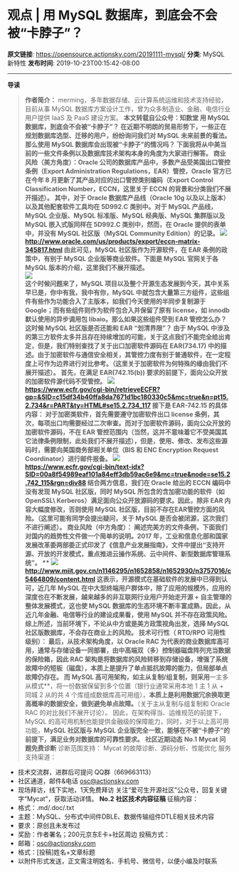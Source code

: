 # 观点 | 用 MySQL 数据库，到底会不会被“卡脖子”？

**原文链接**: https://opensource.actionsky.com/20191111-mysql/
**分类**: MySQL 新特性
**发布时间**: 2019-10-23T00:15:42-08:00

---

**导读**
> **作者简介：**
merming，多年数据存储、云计算系统运维和技术支持经验，目前从事 MySQL 数据库方案设计工作，曾为众多制造业、金融、电信行业用户提供 IaaS 及 PaaS 建设方案。
**本文转载自公众号：********知数堂**
**用 MySQL 数据库，到底会不会被“卡脖子”？**
在近期不明朗的贸易形势下，一些正在规划数据库选型、迁移的用户，纷纷询问我们对 MySQL 未来前景的看法。那么使用 MySQL 数据库会出现被“卡脖子”的情况吗？
下面我将从中美当前的一些文件条例以及数据库技术架构本身的角度为大家进行解答。
**商业风险（美方角度）：**Oracle 公司的数据库产品中，多数产品受美国出口管控条例（Export Administration Regulations，EAR）管控，Oracle 官方已在今年 8 月更新了其产品对应的出口管控类别编码（Export Control Classification Number，ECCN，这里关于 ECCN 的背景和分类我们不展开描述）。
其中，对于 Oracle 数据库产品线（Oracle 10g 以及以上版本）以及其他配套软件工具均在 5D992.C 类别中。对于 MySQL 产品线，MySQL 企业版、MySQL 标准版、MySQL 经典版、MySQL 集群版以及 MySQL 嵌入式版同样在 5D992.C 类别中，**然而，在 Oracle 提供的表单中，并没有 MySQL 社区版（MySQL Community Edition）的记录。**
![](https://opensource.actionsky.com/wp-content/uploads/2019/10/图片1.png)											
> http://www.oracle.com/us/products/export/eccn-matrix-345817.html
由此可见，MySQL 社区版作为开源软件，在 EAR 条例的政策中，有别于 MySQL 企业版等商业软件。下面是 MySQL 官网关于各 MySQL 版本的介绍，这里我们不展开描述。   
![](https://opensource.actionsky.com/wp-content/uploads/2019/10/图片2-1024x469.png)											
这个时候问题来了，MySQL 项目以及整个开源生态发展到今天，其中关系早已是，你中有我，我中有你，MySQL 中就包含大量第三方组件，这些组件有些作为功能合入了主版本，如我们今天使用的半同步复制源于 Google；而有些组件则作为软件包合入并保留了原有 license，如 innodb 默认使用的异步调用包 libaio。那么如果这些组件受到 EAR 管控怎么办？这时候 MySQL 社区版是否还能和 EAR “划清界限”？
由于 MySQL 中涉及的第三方软件太多并且存在持续增加的可能，关于这点我们不能完全给出肯定，但是，我们特别查找了**关于出口加密软件源码**在 EAR(734.17) 中的描述。由于加密软件与通信安全相关，其管控力度有别于普通软件，在一定程度上可作为边界进行对比参考。（这里关于加密软件为何特殊的缘由我们不展开描述）。
首先，在满足 EAR(742.15(b)) 要求的前提下，面向公众开放的加密软件源代码不受管控。
![](https://opensource.actionsky.com/wp-content/uploads/2019/10/图片3.png)											
> https://www.ecfr.gov/cgi-bin/retrieveECFR?gp=&SID=c15df34b40ffa8da7671d1bc180330c5&mc=true&n=pt15.2.734&r=PART&ty=HTML#se15.2.734_117
接下是 EAR-742.15 的具体内容：
对于加密类软件，首先需要遵守加密软件出口 license 条例，其次，每项出口均需要经过二次审查。而对于加密软件源码，面向公众开放的加密软件源码，不在 EAR 管控范围内（当然，这并不意味着它不受美国其它法律条例限制，此处我们不展开描述），但是，使用、修改、发布这些源码时，需要向美国商务部相关单位（BIS 和 ENC Encryption Request Coordinator）进行邮件报备。
![](https://opensource.actionsky.com/wp-content/uploads/2019/10/图片4.png)											
> https://www.ecfr.gov/cgi-bin/text-idx?SID=00a8f54989eaf101a84eff3db59ac6e9&mc=true&node=se15.2.742_115&rgn=div88
结合两方信息，我们在 Oracle 给出的 ECCN 编码中没有发现 MySQL 社区版，同时 MySQL 所包含的含加密功能的软件（如 OpenSSL\ Kerberos）满足面向公众开放源码的要求。因此，**除非 EAR 内容大幅度修改，否则使用 MySQL 社区版，目前不存在EAR管控方面的风险。**（这里可能有同学会提出疑问，关于 MySQL 是否会被闭源，这次我们不进行阐述）。
**商业风险（中方角度）：**
阐述完美方的文件条例，下面我们对国内的趋势性文件做一个简单的说明。2017 年，工业和信息化部和国家发展改革委两部委正式印发了《信息产业发展指南》，文件中提出**“支持开源、开放的开发模式，重点推进云操作系统、云中间件、新型数据库管理系统”。**** **
![](https://opensource.actionsky.com/wp-content/uploads/2019/10/图片5.png)											
> http://www.miit.gov.cn/n1146295/n1652858/n1652930/n3757016/c5464809/content.html
这表示，开源模式在基础软件的发展中已得到认可，近几年 MySQL 在中大型终端用户群体中，除了应用的规模外，应用的深度也在不断发展，越来越多的非互联网行业用户开始走开源 + 自主管理的整体发展模式，这也使 MySQL 数据库的生态环境不断丰富成熟，因此，从近几年金融、电信等行业的建设成果看，使用 MySQL 并不存在政策风险。 
**综上所述，当前环境下，不论从中方或是美方政策视角出发，选择 MySQL 社区版数据库，不会存在商业上的风险。**
**技术可行性（ RTO/RPO 可用性级别）：**
最后，从技术架构角度，以 Oracle RAC 为代表的商业数据库高可用，通常与存储设备一同部署，由中高端双（多）控制器磁盘阵列充当数据的保险箱，**因此 RAC 架构是将数据库的风险转移到存储设备，增强了系统故障中的短板（磁盘），本质上是提升了单点抵抗故障的能力，但局部单点故障仍存在。**
而 MySQL 高可用架构，如主从复制/组复制，则采用**一主多从模式**，将一份数据保留到多个位置（银行业通常采用本地 1 主 1 从 + 同城 2 从的共 4 个库组成数据库高可用组），**本质上是利用数据冗余换取更高概率的数据安全，做到避免单点故障。**（关于主从复制与组复制和 Oracle RAC 的对比我们不展开讨论）。
因此，在架构得当、运维规范的前提下，MySQL 的高可用机制也能提供金融级的保障能力，同时，对于以上高可用功能，**MySQL 社区版与 MySQL 企业版完全一致，能够在不被“卡脖子”的前提下，满足业务对数据库的可靠性要求。**
**社区近期动态**
**No.1**
**Mycat 问题免费诊断**
诊断范围支持：
Mycat 的故障诊断、源码分析、性能优化
服务支持渠道：
- 技术交流群，进群后可提问
QQ群（669663113）
- 社区通道，邮件&电话
osc@actionsky.com
- 现场拜访，线下实地，1天免费拜访
关注“爱可生开源社区”公众号，回复关键字“Mycat”，获取活动详情。
**No.2**
**社区技术内容征稿**
征稿内容：
- 格式：.md/.doc/.txt
- 主题：MySQL、分布式中间件DBLE、数据传输组件DTLE相关技术内容
- 要求：原创且未发布过
- 奖励：作者署名；200元京东E卡+社区周边
投稿方式：
- 邮箱：osc@actionsky.com
- 格式：[投稿]姓名+文章标题
- 以附件形式发送，正文需注明姓名、手机号、微信号，以便小编及时联系